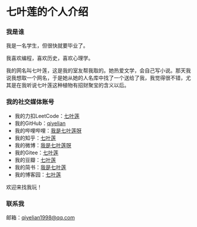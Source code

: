 # 七叶莲的个人介绍

### 我是谁
我是一名学生，但很快就要毕业了。


我喜欢编程，喜欢历史，喜欢心理学。


我的网名叫七叶莲，这是我的室友帮我取的。她热爱文学，会自己写小说。那天我说我想取一个网名，于是她从她的人名库中找了一个送给了我，我觉得很不错，尤其是在我听说七叶莲这种植物有招财聚宝的含义以后。


### 我的社交媒体账号
* 我的力扣LeetCode：[七叶莲](https://leetcode-cn.com/u/qiyelian/)  
* 我的GitHub：[qiyelian](https://github.com/qiyelian)  
* 我的哔哩哔哩：[我是七叶莲呀](https://space.bilibili.com/651876635)  
* 我的知乎：[七叶莲](zhihu.com/people/qiyelian)  
* 我的微博：[我是七叶莲呀](https://weibo.com/qiyelian)   
* 我的Gitee：[七叶莲](https://gitee.com/qiyelian)  
* 我的豆瓣：[七叶莲](https://www.douban.com/people/220532244/)  
* 我的简书：[我是七叶莲](https://www.jianshu.com/u/352c97281be8)
* 我的博客园：[七叶莲](https://www.cnblogs.com/qiyelian/)


欢迎来找我玩！  


### 联系我
邮箱：qiyelian1998@qq.com

